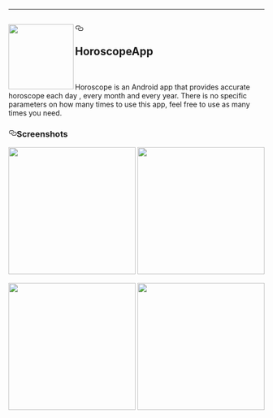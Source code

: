   <div class="Box-body">
<hr>
<h2><a id="user-content-----HoroscopeApp-" class="anchor" aria-hidden="true" href="#----HoroscopeApp-"><svg class="octicon octicon-link" viewBox="0 0 16 16" version="1.1" width="16" height="16" aria-hidden="true"><path fill-rule="evenodd" d="M4 9h1v1H4c-1.5 0-3-1.69-3-3.5S2.55 3 4 3h4c1.45 0 3 1.69 3 3.5 0 1.41-.91 2.72-2 3.25V8.59c.58-.45 1-1.27 1-2.09C10 5.22 8.98 4 8 4H4c-.98 0-2 1.22-2 2.5S3 9 4 9zm9-3h-1v1h1c1 0 2 1.22 2 2.5S13.98 12 13 12H9c-.98 0-2-1.22-2-2.5 0-.83.42-1.64 1-2.09V6.25c-1.09.53-2 1.84-2 3.25C6 11.31 7.55 13 9 13h4c1.45 0 3-1.69 3-3.5S14.5 6 13 6z"></path></svg></a> <a target="_blank" rel="noopener noreferrer" href="https://user-images.githubusercontent.com/20733292/68088152-08f9d280-fe11-11e9-9657-80bcddee1024.png"><img align="left" src="https://user-images.githubusercontent.com/20733292/68088152-08f9d280-fe11-11e9-9657-80bcddee1024.png" width="128" height="128" style="max-width:100%;"></a> 
  <br><br>HoroscopeApp </h2>
<br>
<p>Horoscope is an Android app that provides accurate horoscope each day , every month and every year. There is no specific parameters on how many times to use this app, feel free to use as many times you need.</p>
<h3><a id="user-content-screenshots" class="anchor" aria-hidden="true" href="#screenshots"><svg class="octicon octicon-link" viewBox="0 0 16 16" version="1.1" width="16" height="16" aria-hidden="true"><path fill-rule="evenodd" d="M4 9h1v1H4c-1.5 0-3-1.69-3-3.5S2.55 3 4 3h4c1.45 0 3 1.69 3 3.5 0 1.41-.91 2.72-2 3.25V8.59c.58-.45 1-1.27 1-2.09C10 5.22 8.98 4 8 4H4c-.98 0-2 1.22-2 2.5S3 9 4 9zm9-3h-1v1h1c1 0 2 1.22 2 2.5S13.98 12 13 12H9c-.98 0-2-1.22-2-2.5 0-.83.42-1.64 1-2.09V6.25c-1.09.53-2 1.84-2 3.25C6 11.31 7.55 13 9 13h4c1.45 0 3-1.69 3-3.5S14.5 6 13 6z"></path></svg></a>Screenshots</h3>
<p align="center"> 
  
  <a target="_blank" rel="noopener noreferrer" href="/Ahabdelhak/HoroscopeApp/blob/master/screenshot/Screenshot_2019-11-02-17-29-12.png"><img src="https://user-images.githubusercontent.com/20733292/68087372-09db3600-fe0a-11e9-85d6-8f5127fd0380.jpg" width="250" style="max-width:100%;"></a>                                    <a target="_blank" rel="noopener noreferrer" href="https://user-images.githubusercontent.com/20733292/68087373-09db3600-fe0a-11e9-82f4-6e674684a499.jpg"><img src="https://user-images.githubusercontent.com/20733292/68087373-09db3600-fe0a-11e9-82f4-6e674684a499.jpg" width="250" style="max-width:100%;"></a>
  
  
  <a target="_blank" rel="noopener noreferrer" href="https://user-images.githubusercontent.com/20733292/68087374-0a73cc80-fe0a-11e9-9638-670a474d825c.jpg"><img src="https://user-images.githubusercontent.com/20733292/68087374-0a73cc80-fe0a-11e9-9638-670a474d825c.jpg" width="250" style="max-width:100%;"></a>                        <a target="_blank" rel="noopener noreferrer" href="https://user-images.githubusercontent.com/20733292/68087375-0b0c6300-fe0a-11e9-8052-318bd76c1a03.jpg"><img src="https://user-images.githubusercontent.com/20733292/68087375-0b0c6300-fe0a-11e9-8052-318bd76c1a03.jpg" width="250" style="max-width:100%;"></a> </p>
  </div>
